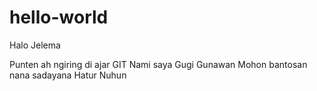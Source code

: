 hello-world
===========
Halo Jelema

Punten ah ngiring di ajar GIT 
Nami saya Gugi Gunawan
Mohon bantosan nana sadayana
Hatur Nuhun
